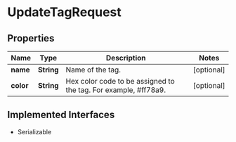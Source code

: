 

# UpdateTagRequest


## Properties

| Name | Type | Description | Notes |
|------------ | ------------- | ------------- | -------------|
|**name** | **String** | Name of the tag. |  [optional] |
|**color** | **String** | Hex color code to be assigned to the tag. For example, #ff78a9. |  [optional] |


## Implemented Interfaces

* Serializable


